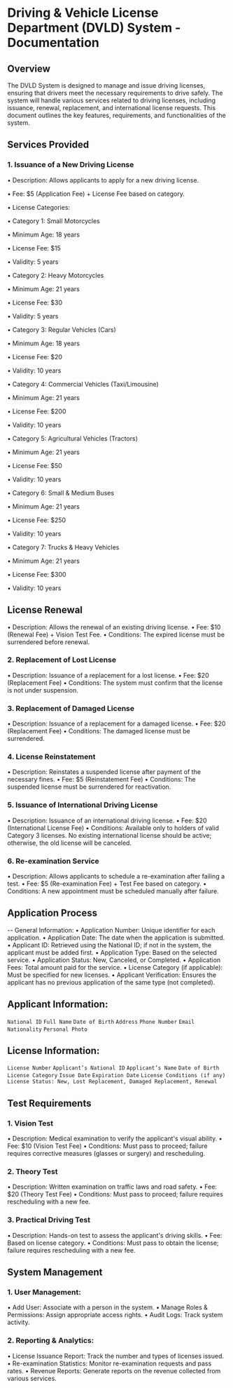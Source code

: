 # Driving & Vehicle License Department (DVLD) System - Documentation

## Overview
The DVLD System is designed to manage and issue driving licenses, ensuring that drivers meet the necessary requirements to drive safely. The system will handle various services related to driving licenses, including issuance, renewal, replacement, and international license requests. This document outlines the key features, requirements, and functionalities of the system.

## Services Provided
### 1. Issuance of a New Driving License
• Description: Allows applicants to apply for a new driving license.

• Fee: $5 (Application Fee) + License Fee based on category.

• License Categories:

• Category 1: Small Motorcycles

• Minimum Age: 18 years

• License Fee: $15

• Validity: 5 years

• Category 2: Heavy Motorcycles

• Minimum Age: 21 years

• License Fee: $30

• Validity: 5 years

• Category 3: Regular Vehicles (Cars)

• Minimum Age: 18 years

• License Fee: $20

• Validity: 10 years

• Category 4: Commercial Vehicles (Taxi/Limousine)

• Minimum Age: 21 years

• License Fee: $200

• Validity: 10 years

• Category 5: Agricultural Vehicles (Tractors)

• Minimum Age: 21 years

• License Fee: $50

• Validity: 10 years

• Category 6: Small & Medium Buses

• Minimum Age: 21 years

• License Fee: $250

• Validity: 10 years

• Category 7: Trucks & Heavy Vehicles

• Minimum Age: 21 years

• License Fee: $300

• Validity: 10 years

## License Renewal
• Description: Allows the renewal of an existing driving license.
• Fee: $10 (Renewal Fee) + Vision Test Fee.
• Conditions: The expired license must be surrendered before renewal.

### 2. Replacement of Lost License
• Description: Issuance of a replacement for a lost license.
• Fee: $20 (Replacement Fee)
• Conditions: The system must confirm that the license is not under suspension.

### 3. Replacement of Damaged License
• Description: Issuance of a replacement for a damaged license.
• Fee: $20 (Replacement Fee)
• Conditions: The damaged license must be surrendered.

### 4. License Reinstatement
• Description: Reinstates a suspended license after payment of the necessary fines.
• Fee: $5 (Reinstatement Fee)
• Conditions: The suspended license must be surrendered for reactivation.

### 5. Issuance of International Driving License
• Description: Issuance of an international driving license.
• Fee: $20 (International License Fee)
• Conditions: Available only to holders of valid Category 3 licenses. No existing international license should be active; otherwise, the old license will be canceled.

### 6. Re-examination Service
• Description: Allows applicants to schedule a re-examination after failing a test.
• Fee: $5 (Re-examination Fee) + Test Fee based on category.
• Conditions: A new appointment must be scheduled manually after failure.

## Application Process
-- General Information:
• Application Number: Unique identifier for each application.
• Application Date: The date when the application is submitted.
• Applicant ID: Retrieved using the National ID; if not in the system, the applicant must be added first.
• Application Type: Based on the selected service.
• Application Status: New, Canceled, or Completed.
• Application Fees: Total amount paid for the service.
• License Category (if applicable): Must be specified for new licenses.
• Applicant Verification: Ensures the applicant has no previous application of the same type (not completed).

## Applicant Information:
` National ID `
` Full Name `
` Date of Birth ` 
` Address `
` Phone Number `
` Email `
` Nationality `
` Personal Photo `

## License Information:
` License Number `
` Applicant’s National ID `
` Applicant’s Name `
` Date of Birth `
` License Category `
` Issue Date `
` Expiration Date `
` License Conditions (if any) `
` License Status: New, Lost Replacement, Damaged Replacement, Renewal ` 

## Test Requirements

### 1. Vision Test
• Description: Medical examination to verify the applicant's visual ability.
• Fee: $10 (Vision Test Fee)
• Conditions: Must pass to proceed; failure requires corrective measures (glasses or surgery) and rescheduling.

### 2. Theory Test
• Description: Written examination on traffic laws and road safety.
• Fee: $20 (Theory Test Fee)
• Conditions: Must pass to proceed; failure requires rescheduling with a new fee.

### 3. Practical Driving Test
• Description: Hands-on test to assess the applicant's driving skills.
• Fee: Based on license category.
• Conditions: Must pass to obtain the license; failure requires rescheduling with a new fee.

## System Management

### 1. User Management:
• Add User: Associate with a person in the system.
• Manage Roles & Permissions: Assign appropriate access rights.
• Audit Logs: Track system activity.

### 2. Reporting & Analytics:
• License Issuance Report: Track the number and types of licenses issued.
• Re-examination Statistics: Monitor re-examination requests and pass rates.
• Revenue Reports: Generate reports on the revenue collected from various services.
